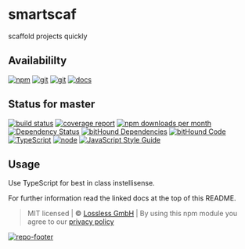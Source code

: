 # smartscaf

scaffold projects quickly

## Availabililty

[![npm](https://pushrocks.gitlab.io/assets/repo-button-npm.svg)](https://www.npmjs.com/package/smartscaf)
[![git](https://pushrocks.gitlab.io/assets/repo-button-git.svg)](https://GitLab.com/pushrocks/smartscaf)
[![git](https://pushrocks.gitlab.io/assets/repo-button-mirror.svg)](https://github.com/pushrocks/smartscaf)
[![docs](https://pushrocks.gitlab.io/assets/repo-button-docs.svg)](https://pushrocks.gitlab.io/smartscaf/)

## Status for master

[![build status](https://GitLab.com/pushrocks/smartscaf/badges/master/build.svg)](https://GitLab.com/pushrocks/smartscaf/commits/master)
[![coverage report](https://GitLab.com/pushrocks/smartscaf/badges/master/coverage.svg)](https://GitLab.com/pushrocks/smartscaf/commits/master)
[![npm downloads per month](https://img.shields.io/npm/dm/smartscaf.svg)](https://www.npmjs.com/package/smartscaf)
[![Dependency Status](https://david-dm.org/pushrocks/smartscaf.svg)](https://david-dm.org/pushrocks/smartscaf)
[![bitHound Dependencies](https://www.bithound.io/github/pushrocks/smartscaf/badges/dependencies.svg)](https://www.bithound.io/github/pushrocks/smartscaf/master/dependencies/npm)
[![bitHound Code](https://www.bithound.io/github/pushrocks/smartscaf/badges/code.svg)](https://www.bithound.io/github/pushrocks/smartscaf)
[![TypeScript](https://img.shields.io/badge/TypeScript-2.x-blue.svg)](https://nodejs.org/dist/latest-v6.x/docs/api/)
[![node](https://img.shields.io/badge/node->=%206.x.x-blue.svg)](https://nodejs.org/dist/latest-v6.x/docs/api/)
[![JavaScript Style Guide](https://img.shields.io/badge/code%20style-standard-brightgreen.svg)](http://standardjs.com/)

## Usage

Use TypeScript for best in class instellisense.

For further information read the linked docs at the top of this README.

> MIT licensed | **&copy;** [Lossless GmbH](https://lossless.gmbh)
> | By using this npm module you agree to our [privacy policy](https://lossless.gmbH/privacy.html)

[![repo-footer](https://pushrocks.gitlab.io/assets/repo-footer.svg)](https://)
